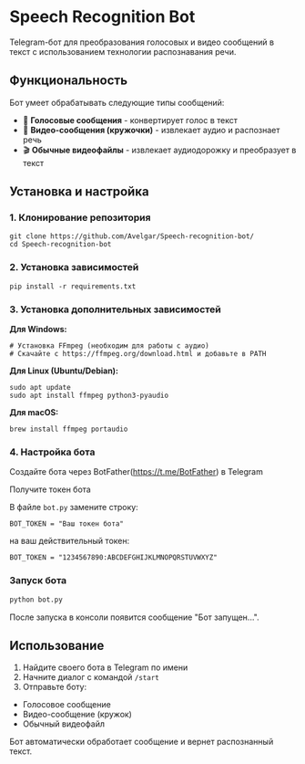 # Speech Recognition Bot

Telegram-бот для преобразования голосовых и видео сообщений в текст с использованием технологии распознавания речи.

## Функциональность

Бот умеет обрабатывать следующие типы сообщений:

- 🎤 **Голосовые сообщения** - конвертирует голос в текст
- 🎥 **Видео-сообщения (кружочки)** - извлекает аудио и распознает речь
- 🎬 **Обычные видеофайлы** - извлекает аудиодорожку и преобразует в текст

## Установка и настройка

### 1. Клонирование репозитория

```
git clone https://github.com/Avelgar/Speech-recognition-bot/
cd Speech-recognition-bot
```

### 2. Установка зависимостей
```
pip install -r requirements.txt
```

### 3. Установка дополнительных зависимостей
**Для Windows:**
```
# Установка FFmpeg (необходим для работы с аудио)
# Скачайте с https://ffmpeg.org/download.html и добавьте в PATH
```
**Для Linux (Ubuntu/Debian):**
```
sudo apt update
sudo apt install ffmpeg python3-pyaudio
```

**Для macOS:**
```
brew install ffmpeg portaudio
```

### 4. Настройка бота

Создайте бота через BotFather(https://t.me/BotFather) в Telegram

Получите токен бота

В файле ```bot.py``` замените строку:
```
BOT_TOKEN = "Ваш токен бота"
````
на ваш действительный токен:
```
BOT_TOKEN = "1234567890:ABCDEFGHIJKLMNOPQRSTUVWXYZ"
```

### Запуск бота
```bash
python bot.py
```

После запуска в консоли появится сообщение "Бот запущен...".

## Использование
1. Найдите своего бота в Telegram по имени
2. Начните диалог с командой ```/start```
3. Отправьте боту:
  * Голосовое сообщение
  * Видео-сообщение (кружок)
  * Обычный видеофайл

Бот автоматически обработает сообщение и вернет распознанный текст.
